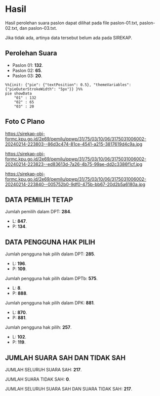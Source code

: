 # Hasil

Hasil perolehan suara paslon dapat dilihat pada file paslon-01.txt, paslon-02.txt, dan paslon-03.txt.

Jika tidak ada, artinya data tersebut belum ada pada SIREKAP.

## Perolehan Suara

 * Paslon 01: **132**.
 * Paslon 02: **65**.
 * Paslon 03: **20**.

```mermaid
%%{init: {"pie": {"textPosition": 0.5}, "themeVariables": {"pieOuterStrokeWidth": "5px"}} }%%
pie showData
    "01" : 132
    "02" : 65
    "03" : 20
```
## Foto C Plano

https://sirekap-obj-formc.kpu.go.id/2e69/pemilu/ppwp/31/75/03/10/06/3175031006002-20240214-223803--86d3c474-81ce-4541-a215-3817619d4c9a.jpg

https://sirekap-obj-formc.kpu.go.id/2e69/pemilu/ppwp/31/75/03/10/06/3175031006002-20240214-223823--ed83613d-7a26-4b75-99ae-dd2c3386f1cf.jpg

https://sirekap-obj-formc.kpu.go.id/2e69/pemilu/ppwp/31/75/03/10/06/3175031006002-20240214-223840--005752b0-9df0-475b-bb67-20d2b5a6180a.jpg

## DATA PEMILIH TETAP

Jumlah pemilih dalam DPT: **284**.
 * L: **847**.
 * P: **134**.

## DATA PENGGUNA HAK PILIH

Jumlah pengguna hak pilih dalam DPT: **285**.
 * L: **196**.
 * P: **109**.

Jumlah pengguna hak pilih dalam DPTb: **575**.
 * L: **8**.
 * P: **888**.

Jumlah pengguna hak pilih dalam DPK: **881**.
 * L: **870**.
 * P: **881**.

Jumlah pengguna hak pilih: **257**.
 * L: **102**.
 * P: **119**.

## JUMLAH SUARA SAH DAN TIDAK SAH

JUMLAH SELURUH SUARA SAH: **217**.

JUMLAH SUARA TIDAK SAH: **0**.

JUMLAH SELURUH SUARA SAH DAN SUARA TIDAK SAH: **217**.
